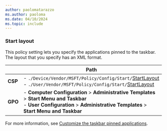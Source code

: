 ```yaml
---
author: paolomatarazzo
ms.author: paoloma
ms.date: 04/10/2024
ms.topic: include
---
```


### Start layout

<!--Applied at logon only.-->

This policy setting lets you specify the applications pinned to the taskbar. The layout that you specify has an XML format.

|  | Path |
|--|--|
| **CSP** | - `./Device/Vendor/MSFT/Policy/Config/Start/`[StartLayout](/windows/client-management/mdm/policy-csp-start#startlayout)<br>- `./User/Vendor/MSFT/Policy/Config/Start/`[StartLayout](/windows/client-management/mdm/policy-csp-start#startlayout) |
| **GPO** | - **Computer Configuration** > **Administrative Templates** > **Start Menu and Taskbar**<br>- **User Configuration** > **Administrative Templates** > **Start Menu and Taskbar** |

For more information, see [Customize the taskbar pinned applications](../pinned-apps.md).
